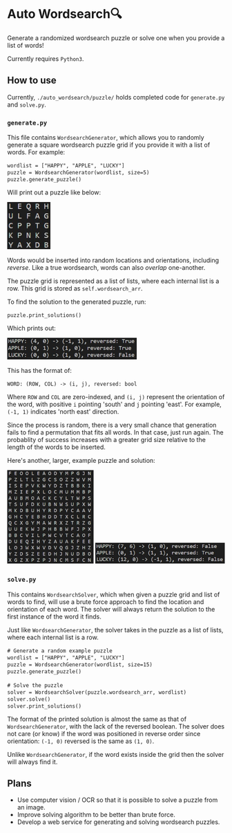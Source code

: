 # Auto Wordsearch🔍
Generate a randomized wordsearch puzzle or solve one when you provide a list of words!

Currently requires `Python3`.

## How to use
Currently, `./auto_wordsearch/puzzle/` holds completed code for `generate.py` and `solve.py`.

### `generate.py`
This file contains `WordsearchGenerator`, which allows you to randomly generate a square wordsearch puzzle grid if you provide it with a list of words. For example:

```
wordlist = ["HAPPY", "APPLE", "LUCKY"]
puzzle = WordsearchGenerator(wordlist, size=5)
puzzle.generate_puzzle()
```

Will print out a puzzle like below:

<img src="./github_images/puzzle_example_2.jpg" width=100>

Words would be inserted into random locations and orientations, including *reverse*. Like a true wordsearch, words can also *overlap* one-another.

The puzzle grid is represented as a list of lists, where each internal list is a row. This grid is stored as `self.wordsearch_arr`.

To find the solution to the generated puzzle, run:
```
puzzle.print_solutions()
```
Which prints out:

<img src="./github_images/puzzle_example_2_soln.jpg" width=300>

This has the format of:
```
WORD: (ROW, COL) -> (i, j), reversed: bool
```
Where `ROW` and `COL` are zero-indexed, and `(i, j)` represent the orientation of the word, with positive `i` pointing 'south' and `j` pointing 'east'. For example, `(-1, 1)` indicates 'north east' direction.

Since the process is random, there is a very small chance that generation fails to find a permutation that fits all words. In that case, just run again. The probablity of success increases with a greater grid size relative to the length of the words to be inserted.

Here's another, larger, example puzzle and solution:

<img src="./github_images/puzzle_example.jpg" width=200>

<img src="./github_images/puzzle_example_soln.jpg" width=300>

### `solve.py`
This contains `WordsearchSolver`, which when given a puzzle grid and list of words to find, will use a brute force approach to find the location and orientation of each word. The solver will always return the solution to the first instance of the word it finds.

Just like `WordsearchGenerator`, the solver takes in the puzzle as a list of lists, where each internal list is a row.
```
# Generate a random example puzzle
wordlist = ["HAPPY", "APPLE", "LUCKY"]
puzzle = WordsearchGenerator(wordlist, size=15)
puzzle.generate_puzzle()

# Solve the puzzle
solver = WordsearchSolver(puzzle.wordsearch_arr, wordlist)
solver.solve()
solver.print_solutions()
```
The format of the printed solution is almost the same as that of `WordsearchGenerator`, with the lack of the reversed boolean. The solver does not care (or know) if the word was positioned in reverse order since orientation: `(-1, 0)` reversed is the same as `(1, 0)`.

Unlike `WordsearchGenerator`, if the word exists inside the grid then the solver will always find it.

## Plans
- Use computer vision / OCR so that it is possible to solve a puzzle from an image.
- Improve solving algorithm to be better than brute force.
- Develop a web service for generating and solving wordsearch puzzles.
